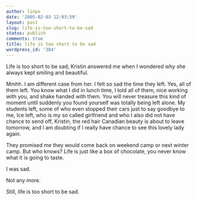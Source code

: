 ```yaml
---
author: linpx
date: '2005-02-03 12:03:59'
layout: post
slug: life-is-too-short-to-be-sad
status: publish
comments: true
title: life is too short to be sad
wordpress_id: '384'
---
```


Life is too short to be sad; Kristin answered me when I wondered why she
always kept smiling and beautiful.

Mmhh. I am different case from her. I felt so sad the time they left. Yes, all
of them left. You know what I did in lunch time, I told all of them, nice
working with you, and shake handed with them. You will never treasure this
kind of moment until suddenly you found yourself was totally being left alone.
My students left, some of who even stopped their cars just to say goodbye to
me, Ice left, who is my so called girlfriend and who I also did not have
chance to send off, Kristin, the red hair Canadian beauty is about to leave
tomorrow, and I am doubting if I really have chance to see this lovely lady
again.

They promised me they would come back on weekend camp or next winter camp. But
who knows? Life is just like a box of chocolate, you never know what it is
going to taste.

I was sad.

Not any more.

Still, life is too short to be sad.

